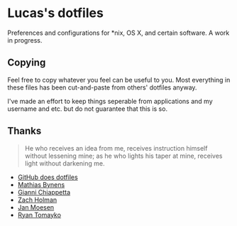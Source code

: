 # Lucas's dotfiles

Preferences and configurations for *nix, OS X, and certain software. A work in progress.

## Copying

Feel free to copy whatever you feel can be useful to you. Most everything in these files has been cut-and-paste from others' dotfiles anyway.

I've made an effort to keep things seperable from applications and my username and etc. but do not guarantee that this is so.

## Thanks

> He who receives an idea from me, receives instruction himself without lessening mine; as he who lights his taper at mine, receives light without darkening me.

* [GitHub does dotfiles](http://dotfiles.github.com/)
* [Mathias Bynens](https://raw.github.com/mathiasbynens/dotfiles/)
* [Gianni Chiappetta](https://github.com/gf3/dotfiles/)
* [Zach Holman](https://github.com/holman/dotfiles/)
* [Jan Moesen](https://github.com/janmoesen/tilde/)
* [Ryan Tomayko](https://github.com/rtomayko/dotfiles/)